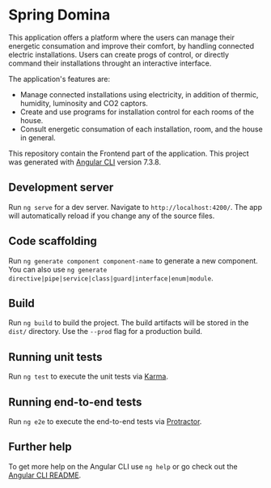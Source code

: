 # Spring Domina

This application offers a platform where the users can manage their energetic consumation and improve their comfort, by handling connected electric installations. Users can create progs of control, or directly command their installations throught an interactive interface.

The application's features are:

- Manage connected installations using electricity, in addition of thermic, humidity, luminosity and CO2 captors.
- Create and use programs for installation control for each rooms of the house.
- Consult energetic consumation of each installation, room, and the house in general.

This repository contain the Frontend part of the application.
This project was generated with [Angular CLI](https://github.com/angular/angular-cli) version 7.3.8.

## Development server

Run `ng serve` for a dev server. Navigate to `http://localhost:4200/`. The app will automatically reload if you change any of the source files.

## Code scaffolding

Run `ng generate component component-name` to generate a new component. You can also use `ng generate directive|pipe|service|class|guard|interface|enum|module`.

## Build

Run `ng build` to build the project. The build artifacts will be stored in the `dist/` directory. Use the `--prod` flag for a production build.

## Running unit tests

Run `ng test` to execute the unit tests via [Karma](https://karma-runner.github.io).

## Running end-to-end tests

Run `ng e2e` to execute the end-to-end tests via [Protractor](http://www.protractortest.org/).

## Further help

To get more help on the Angular CLI use `ng help` or go check out the [Angular CLI README](https://github.com/angular/angular-cli/blob/master/README.md).
